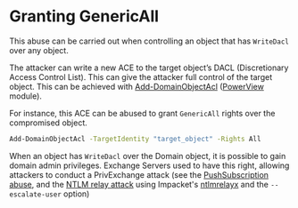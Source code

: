 # Granting GenericAll

This abuse can be carried out when controlling an object that has `WriteDacl` over any object.

The attacker can write a new ACE to the target object’s DACL \(Discretionary Access Control List\). This can give the attacker full control of the target object. This can be achieved with [Add-DomainObjectAcl](https://powersploit.readthedocs.io/en/latest/Recon/Add-DomainObjectAcl/) \([PowerView](https://github.com/PowerShellMafia/PowerSploit/blob/dev/Recon/PowerView.ps1) module\).

For instance, this ACE can be abused to grant `GenericAll` rights over the compromised object.

```bash
Add-DomainObjectAcl -TargetIdentity "target_object" -Rights All
```

When an object has `WriteDacl` over the Domain object, it is possible to gain domain admin privileges. Exchange Servers used to have this right, allowing attackers to conduct a PrivExchange attack \(see the [PushSubscription abuse](../forced-authentications/privexchange-pushsubscription-abuse.md), and the [NTLM relay attack](../abusing-ntlm/ntlm-relay.md) using Impacket's [ntlmrelayx](https://github.com/SecureAuthCorp/impacket/blob/master/examples/ntlmrelayx.py) and the `--escalate-user` option\)

